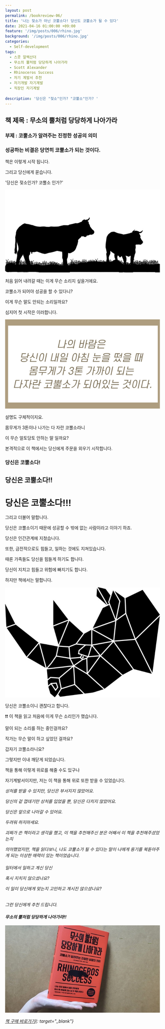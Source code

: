 ```yaml
---
layout: post
permalink: /bookreview-06/
title: '나는 젖소가 아닌 코뿔소다! 당신도 코뿔소가 될 수 있다'
date: 2021-04-16 01:00:00 +09:00
feature: '/img/posts/006/rhino.jpg'
background: '/img/posts/006/rhino.jpg'
categories:
  - Self-development
tags:
  - 스콧 알렉산더
  - 무소의 뿔처럼 당당하게 나아가라
  - Scott Alexander
  - Rhinoceros Success
  - 자기 계발서 추천
  - 자기개발 자기계발
  - 직장인 자기계발

description: '당신은 "젖소"인가? "코뿔소"인가? '
---
```

## 책 제목 : 무소의 뿔처럼 당당하게 나아가라

### 부제 : 코뿔소가 알려주는 진정한 성공의 의미

<h3>성공하는 비결은 당연히 코뿔소가 되는 것이다.</h3>

책은 이렇게 시작 됩니다.

그리고 당신에게 묻습니다.

'당신은 젖소인가? 코뿔소 인가?'

![젖소](/img/posts/006/cow.jpg)

처음 읽어 내려갈 때는 이게 무슨 소리지 싶을거에요.

코뿔소가 되어야 성공을 할 수 있다니?

이게 무슨 말도 안되는 소리일까요?

심지어 첫 시작은 이러합니다.

![작가의 글](/img/posts/006/logo1.jpg)

설명도 구체적이지요.

몸무게가 3톤이나 나가는 다 자란 코뿔소라니

이 무슨 얼토당토 안하는 말 일까요?


본격적으로 이 책에서는 당신에게 주문을 외우기 시작합니다.


<h3>당신은 코뿔소다!</h3>

<h2>당신은 코뿔소다!!</h2>

<h1>당신은 코뿔소다!!!</h1>


그리고 더불어 말합니다.

당신은 코뿔소이기 때문에 성공할 수 밖에 없는 사람이라고 이야기 하죠.

당신은 인간관계에 지쳤습니다.

또한, 금전적으로도 힘들고, 일하는 것에도 지쳐있습니다.

때론 가족들도 당신을 힘들게 하기도 합니다.

당신이 지치고 힘들고 위험에 빠지기도 합니다.

하지만 책에서는 말합니다.

![코뿔소](/img/posts/006/rhino1.jpg)


당신은 코뿔소이니 괜찮다고 합니다.


❗❗ 이 책을 읽고 처음에 이게 무슨 소리인가 했습니다.

말이 되는 소리를 하는 중인걸까요?

작가는 무슨 말이 하고 싶었던 걸까요?

갑자기 코뿔소라니요?

그렇지만 이내 깨닫게 되었습니다.

책을 통해 이렇게 위로를 해줄 수도 있구나

자기계발서이지만, 저는 이 책을 통해 위로 또한 받을 수 있었습니다.

<i>상처를 받을 수 있지만, 당신은 부서지지 않았어요.

<i>당신의 겉 껍데기만 상처를 입었을 뿐, 당신은 다치지 않았어요.

<i>당신은 앞으로 나아갈 수 있어요.

<i>두려워 하지마세요.

괴짜가 쓴 책이라고 생각을 했고, 이 책을 추천해주신 분은 어째서 이 책을 추천해주셨었는지

의아했었지만, 책을 읽다보니, 나도 코뿔소가 될 수 있다는 말이 나에게 용기를 북돋아주게 되는 이상한 매력이 있는 책이었습니다.

<h6>일터에서 일하고 계신 당신

혹시 지치지 않으셨나요?

이 일이 당신에게 맞는지 고민하고 계시진 않으셨나요?</h6>

그런 당신에게 추천 드립니다.

<h4>무소의 뿔처럼 당당하게 나아가라!!</h4>

![rhinoceros success](/img/posts/006/rhinobook.jpg)

[책 구매 바로가기](https://book.naver.com/bookdb/book_detail.nhn?bid=16378893){: target="_blank"}
